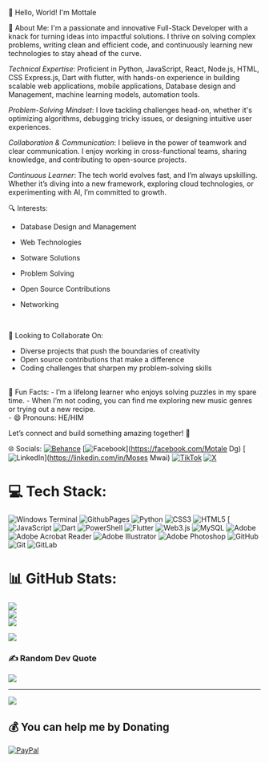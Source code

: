 👋 Hello, World! I'm Mottale

💫 About Me:
 I'm a passionate and innovative Full-Stack Developer with a knack for turning ideas into impactful solutions. I thrive on solving complex problems, writing clean and efficient code, and continuously learning new technologies to stay ahead of the curve.
 <br>

 *Technical Expertise*: 
 Proficient in  Python, JavaScript, React, Node.js, HTML, CSS Express.js, Dart with flutter, with hands-on experience in building scalable web applications, mobile applications, Database design and Management, machine learning models,  automation tools.
 
*Problem-Solving Mindset*: 
I love tackling challenges head-on, whether it's optimizing algorithms, debugging tricky issues, or designing intuitive user experiences.

*Collaboration & Communication*: 
I believe in the power of teamwork and clear communication. I enjoy working in cross-functional teams, sharing knowledge, and contributing to open-source projects.

*Continuous Learner*:
The tech world evolves fast, and I’m always upskilling. Whether it’s diving into a new framework, exploring cloud technologies, or experimenting with AI, I’m committed to growth.


🔍 Interests:
- Database Design and Management
- Web Technologies
- Sotware Solutions
- Problem Solving
- Open Source Contributions
- Networking


  <br>

🤝 Looking to Collaborate On:
- Diverse projects that push the boundaries of creativity
- Open source contributions that make a difference
- Coding challenges that sharpen my problem-solving skills
<br>
🎉 Fun Facts:
- I’m a lifelong learner who enjoys solving puzzles in my spare time.
- When I’m not coding, you can find me exploring new music genres or trying out a new recipe.
<br>
- 😄 Pronouns: HE/HIM

Let’s connect and build something amazing together! 🚀
<br>



 🌐 Socials:
[![Behance](https://img.shields.io/badge/Behance-1769ff?logo=behance&logoColor=white)](https://behance.net/Mottale) [![Facebook](https://img.shields.io/badge/Facebook-%231877F2.svg?logo=Facebook&logoColor=white)](https://facebook.com/Motale Dg) [![LinkedIn](https://img.shields.io/badge/LinkedIn-%230077B5.svg?logo=linkedin&logoColor=white)](https://linkedin.com/in/Moses Mwai) [![TikTok](https://img.shields.io/badge/TikTok-%23000000.svg?logo=TikTok&logoColor=white)](https://tiktok.com/@mottale_) [![X](https://img.shields.io/badge/X-black.svg?logo=X&logoColor=white)](https://x.com/mottale_) 

# 💻 Tech Stack:
![Windows Terminal](https://img.shields.io/badge/Windows%20Terminal-%234D4D4D.svg?style=for-the-badge&logo=windows-terminal&logoColor=white) ![GithubPages](https://img.shields.io/badge/github%20pages-121013?style=for-the-badge&logo=github&logoColor=white) ![Python](https://img.shields.io/badge/python-3670A0?style=for-the-badge&logo=python&logoColor=ffdd54) ![CSS3](https://img.shields.io/badge/css3-%231572B6.svg?style=for-the-badge&logo=css3&logoColor=white) ![HTML5](https://img.shields.io/badge/html5-%23E34F26.svg?style=for-the-badge&logo=html5&logoColor=white) [![JavaScript](https://img.shields.io/badge/JavaScript-F7DF1E?style=for-the-badge&logo=javascript&logoColor=black) ![Dart](https://img.shields.io/badge/dart-%230175C2.svg?style=for-the-badge&logo=dart&logoColor=white) ![PowerShell](https://img.shields.io/badge/PowerShell-%235391FE.svg?style=for-the-badge&logo=powershell&logoColor=white) ![Flutter](https://img.shields.io/badge/Flutter-%2302569B.svg?style=for-the-badge&logo=Flutter&logoColor=white) ![Web3.js](https://img.shields.io/badge/web3.js-F16822?style=for-the-badge&logo=web3.js&logoColor=white) ![MySQL](https://img.shields.io/badge/mysql-4479A1.svg?style=for-the-badge&logo=mysql&logoColor=white) ![Adobe](https://img.shields.io/badge/adobe-%23FF0000.svg?style=for-the-badge&logo=adobe&logoColor=white) ![Adobe Acrobat Reader](https://img.shields.io/badge/Adobe%20Acrobat%20Reader-EC1C24.svg?style=for-the-badge&logo=Adobe%20Acrobat%20Reader&logoColor=white) ![Adobe Illustrator](https://img.shields.io/badge/adobe%20illustrator-%23FF9A00.svg?style=for-the-badge&logo=adobe%20illustrator&logoColor=white) ![Adobe Photoshop](https://img.shields.io/badge/adobe%20photoshop-%2331A8FF.svg?style=for-the-badge&logo=adobe%20photoshop&logoColor=white) ![GitHub](https://img.shields.io/badge/github-%23121011.svg?style=for-the-badge&logo=github&logoColor=white) ![Git](https://img.shields.io/badge/git-%23F05033.svg?style=for-the-badge&logo=git&logoColor=white) ![GitLab](https://img.shields.io/badge/gitlab-%23181717.svg?style=for-the-badge&logo=gitlab&logoColor=white)
# 📊 GitHub Stats:
![](https://github-readme-stats.vercel.app/api?username=mottale11&theme=dark&hide_border=false&include_all_commits=true&count_private=true)<br/>
![](https://github-readme-streak-stats.herokuapp.com/?user=mottale11&theme=dark&hide_border=false)<br/>
![](https://github-readme-stats.vercel.app/api/top-langs/?username=mottale11&theme=dark&hide_border=false&include_all_commits=true&count_private=true&layout=compact)

<a href="https://visitcount.itsvg.in">
  <img src="https://visitcount.itsvg.in/api?id=mottale11&label=Profile%20Views&pretty=false" />
</a>

### ✍️ Random Dev Quote
![](https://quotes-github-readme.vercel.app/api?type=horizontal&theme=radical)

---
[![](https://visitcount.itsvg.in/api?id=mottale11&icon=0&color=0)](https://visitcount.itsvg.in)

  ## 💰 You can help me by Donating
  [![PayPal](https://img.shields.io/badge/PayPal-00457C?style=for-the-badge&logo=paypal&logoColor=white)](https://paypal.me/mottale619@gmail.com) 

  
<!-- Proudly created with GPRM ( https://gprm.itsvg.in ) -->
<!---
mottale11/mottale11 is a ✨ special ✨ repository because its `README.md` (this file) appears on your GitHub profile.
You can click the Preview link to take a look at your changes.
--->
